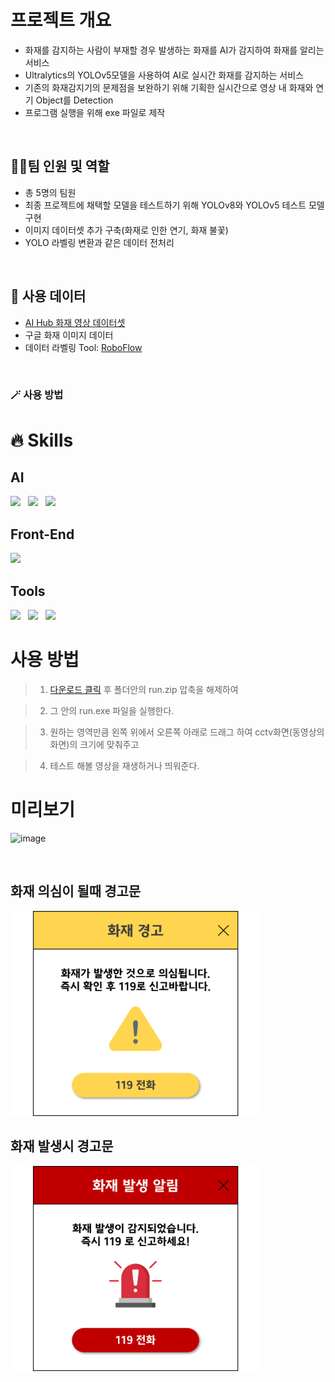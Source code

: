 # 프로젝트 개요

* 화재를 감지하는 사람이 부재할 경우 발생하는 화재를 AI가 감지하여 화재를 알리는 서비스 
* Ultralytics의 YOLOv5모델을 사용하여 AI로 실시간 화재를 감지하는 서비스 
* 기존의 화재감지기의 문제점을 보완하기 위해 기획한 실시간으로 영상 내 화재와 연기 Object를 Detection
* 프로그램 실행을 위해 exe 파일로 제작

<br>

## 👩‍💻팀 인원 및 역할

* 총 5명의 팀원
* 최종 프로젝트에 채택할 모델을 테스트하기 위해 YOLOv8와 YOLOv5 테스트 모델 구현
* 이미지 데이터셋 추가 구축(화재로 인한 연기, 화재 불꽃)
* YOLO 라벨링 변환과 같은 데이터 전처리
<br>

## 📌 사용 데이터
* [AI Hub 화재 영상 데이터셋](https://www.aihub.or.kr/aihubdata/data/view.do?currMenu=&topMenu=&aihubDataSe=realm&dataSetSn=176)
* 구글 화재 이미지 데이터
* 데이터 라벨링 Tool: [RoboFlow](https://roboflow.com/)
<br>
<h3>🪄 사용 방법</h3>
  
# 🔥 Skills

## AI
<p>
  <img src="https://img.shields.io/badge/PyTorch-EE4C2C?style=flat&logo=pytorch&logoColor=white"/>&nbsp;&nbsp;
  <img src="https://img.shields.io/badge/OpenCV-5C3EE8?style=flat&logo=opencv&logoColor=white"/>&nbsp;&nbsp;
  <img src="https://img.shields.io/badge/YOLO-00FFFF?style=flat&logo=yolo&logoColor=white"/>
</p>

## Front-End
<p>
  <img src="https://img.shields.io/badge/exe-black?style=flat&logo=python&logoColor=white"/>
</p>

## Tools
<p>
  <img src="https://img.shields.io/badge/pyCharm-000000?style=flat&logo=pycharm&logoColor=white"/>&nbsp;&nbsp;
  <img src="https://img.shields.io/badge/jupyter-F37626?style=flat&logo=jupyter&logoColor=white"/>&nbsp;&nbsp;
  <img src="https://img.shields.io/badge/VScode-007ACC?style=flat&logo=visualstudiocode&logoColor=white"/>&nbsp;&nbsp;
</p>

# 사용 방법

> 1. [다운로드 클릭](https://drive.google.com/file/d/14ObT1cmKxJP_9W_44OrceHMYzoIo8ZU-/view?usp=drive_link) 후 폴더안의 run.zip 압축을 해제하여

> 2. 그 안의 run.exe 파일을 실행한다.

> 3. 원하는 영역만큼  왼쪽 위에서 오른쪽 아래로 드래그 하여 cctv화면(동영상의 화면)의 크기에 맞춰주고

> 4. 테스트 해볼 영상을 재생하거나 띄워준다.

# 미리보기

![image](https://github.com/KoYesung/Portfolio_Fire/assets/131944189/e9554a44-db08-468e-a042-c08d91303f19)

<br>

## 화재 의심이 될때  경고문

<img src="./alarm1.png" width="400px">


## 화재 발생시 경고문
<img src="./alarm2.png" width="400px">
